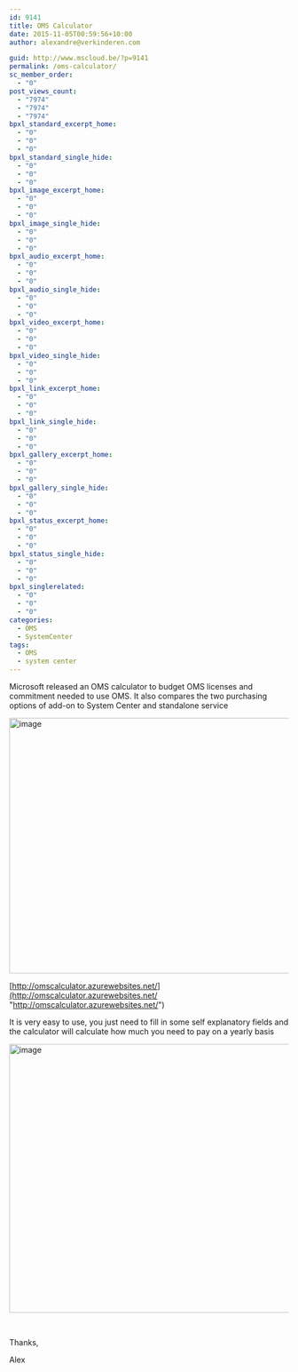 ```yaml
---
id: 9141
title: OMS Calculator
date: 2015-11-05T00:59:56+10:00
author: alexandre@verkinderen.com

guid: http://www.mscloud.be/?p=9141
permalink: /oms-calculator/
sc_member_order:
  - "0"
post_views_count:
  - "7974"
  - "7974"
  - "7974"
bpxl_standard_excerpt_home:
  - "0"
  - "0"
  - "0"
bpxl_standard_single_hide:
  - "0"
  - "0"
  - "0"
bpxl_image_excerpt_home:
  - "0"
  - "0"
  - "0"
bpxl_image_single_hide:
  - "0"
  - "0"
  - "0"
bpxl_audio_excerpt_home:
  - "0"
  - "0"
  - "0"
bpxl_audio_single_hide:
  - "0"
  - "0"
  - "0"
bpxl_video_excerpt_home:
  - "0"
  - "0"
  - "0"
bpxl_video_single_hide:
  - "0"
  - "0"
  - "0"
bpxl_link_excerpt_home:
  - "0"
  - "0"
  - "0"
bpxl_link_single_hide:
  - "0"
  - "0"
  - "0"
bpxl_gallery_excerpt_home:
  - "0"
  - "0"
  - "0"
bpxl_gallery_single_hide:
  - "0"
  - "0"
  - "0"
bpxl_status_excerpt_home:
  - "0"
  - "0"
  - "0"
bpxl_status_single_hide:
  - "0"
  - "0"
  - "0"
bpxl_singlerelated:
  - "0"
  - "0"
  - "0"
categories:
  - OMS
  - SystemCenter
tags:
  - OMS
  - system center
---
```

Microsoft released an OMS calculator to budget OMS licenses and commitment needed to use OMS. It also compares the two purchasing options of add-on to System Center and standalone service

[<img style="background-image: none; padding-top: 0px; padding-left: 0px; display: inline; padding-right: 0px; border: 0px;" title="image" src="http://mscloudstorage.blob.core.windows.net/mscloudstorage/2015/11/image_thumb.png" alt="image" width="644" height="460" border="0" />](http://mscloudstorage.blob.core.windows.net/mscloudstorage/2015/11/image.png)

[http://omscalculator.azurewebsites.net/](http://omscalculator.azurewebsites.net/ "http://omscalculator.azurewebsites.net/")

It is very easy to use, you just need to fill in some self explanatory fields and the calculator will calculate how much you need to pay on a yearly basis

[<img style="background-image: none; padding-top: 0px; padding-left: 0px; display: inline; padding-right: 0px; border: 0px;" title="image" src="http://mscloudstorage.blob.core.windows.net/mscloudstorage/2015/11/image_thumb1.png" alt="image" width="640" height="484" border="0" />](http://mscloudstorage.blob.core.windows.net/mscloudstorage/2015/11/image1.png)

&nbsp;

Thanks,

Alex

